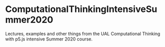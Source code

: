 # ComputationalThinkingIntensiveSummer2020
 Lectures, examples and other things from the UAL Computational Thinking with p5.js intensive Summer 2020 course. 
